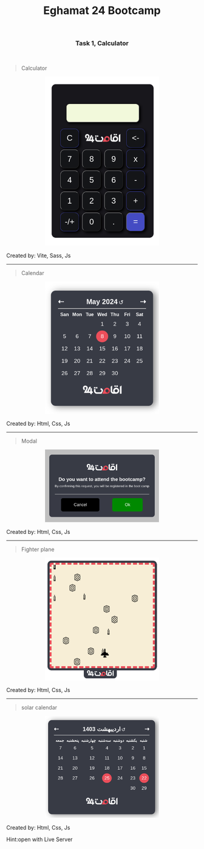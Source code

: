 <h1 align="center">Eghamat 24 Bootcamp</h1>
<br/>
<h3 align="center">Task 1, Calculator</h3>
<br/>

> Calculator
<p align="center">
  
<img src="https://raw.githubusercontent.com/alipsm/Bootcamp24/archive/calculator.png" width="300">
</p>
<p lign="center">Created by: Vite, Sass, Js</p>

<hr/>

</p>

> Calendar
<p align="center">
<img src="https://raw.githubusercontent.com/alipsm/Bootcamp24/archive/calendar.png" width="300">
</p>
<p lign="center">Created by: Html, Css, Js</p>

<hr/>

</p>

> Modal
<p align="center">
<img src="https://raw.githubusercontent.com/alipsm/Bootcamp24/archive/modal.png" width="300">
</p>
<p lign="center">Created by: Html, Css, Js</p>

<hr/>

</p>

> Fighter plane
<p align="center">
<img src="https://raw.githubusercontent.com/alipsm/Bootcamp24/archive/fighterPlane.png" width="300">
</p>
<p lign="center">Created by: Html, Css, Js</p>

<hr/>

</p>

> solar calendar
<p align="center">
<img src="https://raw.githubusercontent.com/alipsm/Bootcamp24/archive/solarCalendar.png" width="300">
</p>
<p lign="center">Created by: Html, Css, Js</p>
<span>Hint:open with Live Server</span>

